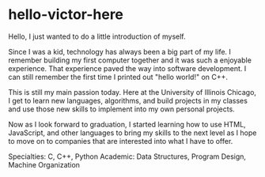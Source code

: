 # hello-victor-here

Hello, I just wanted to do a little introduction of myself. 

Since I was a kid, technology has always been a big part of my life. I remember building my first computer together
and it was such a enjoyable experience. That experience paved the way into software development. I can still 
remember the first time I printed out "hello world!" on C++. 

This is still my main passion today. Here at the University of Illinois Chicago, I get to learn new languages, algorithms,
and build projects in my classes and use those new skills to implement into my own personal projects. 

Now as I look forward to graduation, I started learning how to use HTML, JavaScript, and other languages to bring my
skills to the next level as I hope to move on to companies that are interested into what I have to offer.

Specialties: C, C++, Python
Academic: Data Structures, Program Design, Machine Organization
